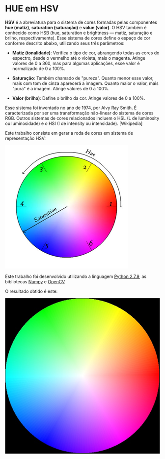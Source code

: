 # HUE em HSV

**HSV** é a abreviatura para o sistema de cores formadas pelas componentes **hue (matiz)**, **saturation (saturação)** e **value (valor)**. O HSV também é conhecido como HSB (hue, saturation e brightness — matiz, saturação e brilho, respectivamente). Esse sistema de cores define o espaço de cor conforme descrito abaixo, utilizando seus três parâmetros:

* **Matiz (tonalidade)**: Verifica o tipo de cor, abrangendo todas as cores do espectro, desde o vermelho até o violeta, mais o magenta. Atinge valores de 0 a 360, mas para algumas aplicações, esse valor é normalizado de 0 a 100%.

* **Saturação**: Também chamado de "pureza". Quanto menor esse valor, mais com tom de cinza aparecerá a imagem. Quanto maior o valor, mais "pura" é a imagem. Atinge valores de 0 a 100%.

* **Valor (brilho)**: Define o brilho da cor. Atinge valores de 0 a 100%.

Esse sistema foi inventado no ano de 1974, por Alvy Ray Smith. É caracterizada por ser uma transformação não-linear do sistema de cores RGB. Outros sistemas de cores relacionados incluem o HSL (L de luminosity ou luminosidade) e o HSI (I de intensity ou intensidade). [Wikipedia]

Este trabalho consiste em gerar a roda de cores em sistema de representação HSV:

![alt tag](https://raw.githubusercontent.com/thiagorogelio/ProcessamentoDeImagens/master/HUEinHSV/img/ColorWheel.jpg)

Este trabalho foi desenvolvido utilizando a linguagem [Python 2.7.9](https://www.python.org/), as bibliotecas [Numpy](http://www.numpy.org/) e [OpenCV](http://opencv.org/)

O resultado obtido é este:

![alt tag](https://raw.githubusercontent.com/thiagorogelio/ProcessamentoDeImagens/master/HUEinHSV/img/result.jpg)
